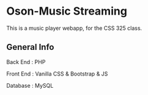 # Oson-Music Streaming

This is a music player webapp, for the CSS 325 class.

## General Info

Back End : PHP 

Front End : Vanilla CSS & Bootstrap & JS

Database : MySQL


